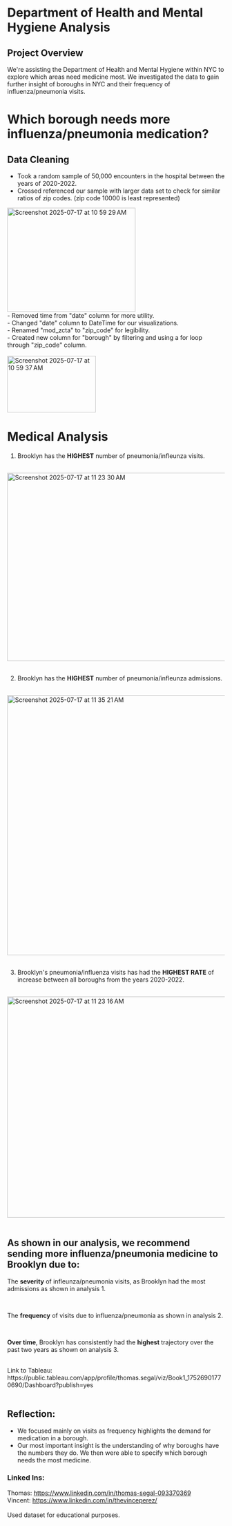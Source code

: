 # Department of Health and Mental Hygiene Analysis

## Project Overview
We're assisting the Department of Health and Mental Hygiene within NYC to explore which areas need medicine most. We investigated the data to gain further insight of boroughs in NYC and their frequency of influenza/pneumonia visits.

# Which borough needs more influenza/pneumonia medication?

## Data Cleaning

- Took a random sample of 50,000 encounters in the hospital between the years of 2020-2022. <r/>
- Crossed referenced our sample with larger data set to check for similar ratios of zip codes. (zip code 10000 is least represented) <br/>
<img width="297" height="241" alt="Screenshot 2025-07-17 at 10 59 29 AM" src="https://github.com/user-attachments/assets/40853560-ca50-4d38-b23a-d0d41d73abd3" />
<br/>
- Removed time from "date" column for more utility. <br/>
- Changed "date" column to DateTime for our visualizations. <br/>
- Renamed "mod_zcta" to "zip_code" for legibility. <br/>
- Created new column for "borough" by filtering and using a for loop through "zip_code" column. <br/> <br/>
<img width="205" height="131" alt="Screenshot 2025-07-17 at 10 59 37 AM" src="https://github.com/user-attachments/assets/0ac68e00-08e5-4750-bc49-e6a572fa71a1" />
<br/>

# Medical Analysis
1. Brooklyn has the **HIGHEST** number of pneumonia/infleunza visits.

<br/>
<img width="582" height="436" alt="Screenshot 2025-07-17 at 11 23 30 AM" src="https://github.com/user-attachments/assets/d58849fc-a775-4c5d-a0e3-1517ad485429" />
<br/>
<br/>

2. Brooklyn has the **HIGHEST** number of pneumonia/infleunza admissions.

<br/>
<img width="792" height="602" alt="Screenshot 2025-07-17 at 11 35 21 AM" src="https://github.com/user-attachments/assets/d06bb7e9-70a1-4b37-a049-6bd0f7b9f2fb" />
<br/>
<br/>

3. Brooklyn's pneumonia/influenza visits has had the **HIGHEST RATE** of increase between all boroughs from the years 2020-2022.

<br/>

<img width="954" height="512" alt="Screenshot 2025-07-17 at 11 23 16 AM" src="https://github.com/user-attachments/assets/42cbd123-1e75-4856-b845-d5f72751e8d4" />

<br/>
<br/>

## As shown in our analysis, we recommend sending more influenza/pneumonia medicine to Brooklyn due to:
The **severity** of infleunza/pneumonia visits, as Brooklyn had the most admissions as shown in analysis 1.

<br/>

The **frequency**  of visits due to influenza/pneumonia as shown in analysis 2.

<br/>

**Over time**, Brooklyn has consistently had the **highest** trajectory over the past two years as shown on analysis 3.

<br/>
Link to Tableau: https://public.tableau.com/app/profile/thomas.segal/viz/Book1_17526901770690/Dashboard?publish=yes

<br/>
<br/>

## Reflection:

- We focused mainly on visits as frequency highlights the demand for medication in a borough. <br/>
- Our most important insight is the understanding of why boroughs have the numbers they do. We then were able to specify which borough needs the most medicine. <br/>

### Linked Ins:
Thomas: https://www.linkedin.com/in/thomas-segal-093370369
<br/>
Vincent: https://www.linkedin.com/in/thevinceperez/
<br/>
<br/>
Used dataset for educational purposes.
